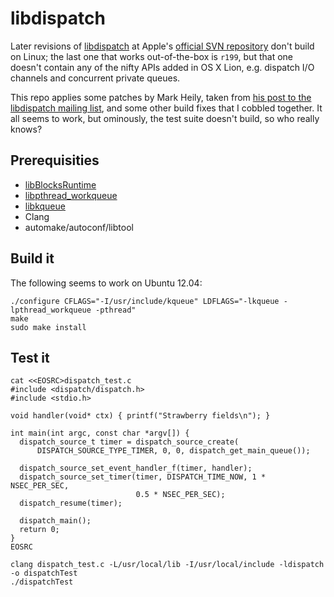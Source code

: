 libdispatch
===========

Later revisions of [libdispatch](http://libdispatch.macosforge.org) at Apple's [official SVN repository](http://svn.macosforge.org/repository/libdispatch) don't build on Linux; the last one that works out-of-the-box is `r199`, but that one doesn't contain any of the nifty APIs added in OS X Lion, e.g. dispatch I/O channels and concurrent private queues.

This repo applies some patches by Mark Heily, taken from [his post to the libdispatch mailing list](http://lists.macosforge.org/pipermail/libdispatch-dev/2012-August/000676.html), and some other build fixes that I cobbled together. It all seems to work, but ominously, the test suite doesn't build, so who really knows?

Prerequisities
--------------
- [libBlocksRuntime](http://mark.heily.com/project/libblocksruntime)
- [libpthread_workqueue](http://mark.heily.com/project/libpthread_workqueue)
- [libkqueue](http://mark.heily.com/project/libkqueue)
- Clang
- automake/autoconf/libtool

Build it
--------
The following seems to work on Ubuntu 12.04:

    ./configure CFLAGS="-I/usr/include/kqueue" LDFLAGS="-lkqueue -lpthread_workqueue -pthread"
    make
    sudo make install

Test it
-------
    cat <<EOSRC>dispatch_test.c
    #include <dispatch/dispatch.h>
    #include <stdio.h>

    void handler(void* ctx) { printf("Strawberry fields\n"); }

    int main(int argc, const char *argv[]) {
      dispatch_source_t timer = dispatch_source_create(
          DISPATCH_SOURCE_TYPE_TIMER, 0, 0, dispatch_get_main_queue());

      dispatch_source_set_event_handler_f(timer, handler);
      dispatch_source_set_timer(timer, DISPATCH_TIME_NOW, 1 * NSEC_PER_SEC,
                                0.5 * NSEC_PER_SEC);
      dispatch_resume(timer);

      dispatch_main();
      return 0;
    }
    EOSRC

    clang dispatch_test.c -L/usr/local/lib -I/usr/local/include -ldispatch -o dispatchTest
    ./dispatchTest

